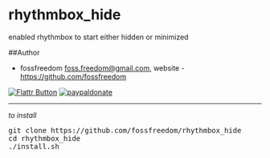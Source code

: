 rhythmbox_hide
==============

enabled rhythmbox to start either hidden or minimized

##Author

 - fossfreedom <foss.freedom@gmail.com>, website - https://github.com/fossfreedom

[![Flattr Button](http://api.flattr.com/button/button-compact-static-100x17.png "Flattr This!")](https://flattr.com/thing/1237173/fossfreedomrhythmboxhide-on-GitHub "fossfreedom")  [![paypaldonate](https://www.paypalobjects.com/en_GB/i/btn/btn_donate_SM.gif)](https://www.paypal.com/cgi-bin/webscr?cmd=_s-xclick&hosted_button_id=KBV682WJ3BDGL)

------------

*to install*

<pre>
git clone https://github.com/fossfreedom/rhythmbox_hide
cd rhythmbox_hide
./install.sh
</pre>
